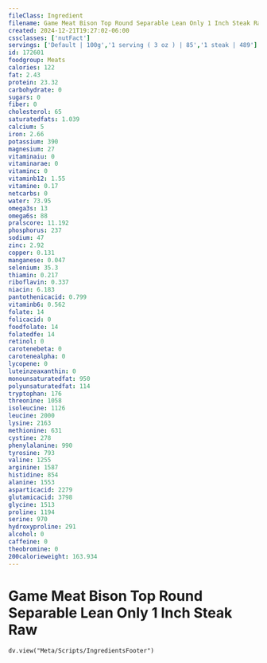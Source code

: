 ```yaml
---
fileClass: Ingredient
filename: Game Meat Bison Top Round Separable Lean Only 1 Inch Steak Raw
created: 2024-12-21T19:27:02-06:00
cssclasses: ['nutFact']
servings: ['Default | 100g','1 serving ( 3 oz ) | 85','1 steak | 489']
id: 172601
foodgroup: Meats
calories: 122
fat: 2.43
protein: 23.32
carbohydrate: 0
sugars: 0
fiber: 0
cholesterol: 65
saturatedfats: 1.039
calcium: 5
iron: 2.66
potassium: 390
magnesium: 27
vitaminaiu: 0
vitaminarae: 0
vitaminc: 0
vitaminb12: 1.55
vitamine: 0.17
netcarbs: 0
water: 73.95
omega3s: 13
omega6s: 88
pralscore: 11.192
phosphorus: 237
sodium: 47
zinc: 2.92
copper: 0.131
manganese: 0.047
selenium: 35.3
thiamin: 0.217
riboflavin: 0.337
niacin: 6.183
pantothenicacid: 0.799
vitaminb6: 0.562
folate: 14
folicacid: 0
foodfolate: 14
folatedfe: 14
retinol: 0
carotenebeta: 0
carotenealpha: 0
lycopene: 0
luteinzeaxanthin: 0
monounsaturatedfat: 950
polyunsaturatedfat: 114
tryptophan: 176
threonine: 1058
isoleucine: 1126
leucine: 2000
lysine: 2163
methionine: 631
cystine: 278
phenylalanine: 990
tyrosine: 793
valine: 1255
arginine: 1587
histidine: 854
alanine: 1553
asparticacid: 2279
glutamicacid: 3798
glycine: 1513
proline: 1194
serine: 970
hydroxyproline: 291
alcohol: 0
caffeine: 0
theobromine: 0
200calorieweight: 163.934
---
```


# Game Meat Bison Top Round Separable Lean Only 1 Inch Steak Raw

```dataviewjs
dv.view("Meta/Scripts/IngredientsFooter")
```